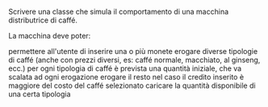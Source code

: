Scrivere una classe che simula il comportamento di una macchina distributrice di caffé.

La macchina deve poter:

permettere all'utente di inserire una o più monete
erogare diverse tipologie di caffé (anche con prezzi diversi, es: caffé normale, macchiato, al ginseng, ecc.)
per ogni tipologia di caffé è prevista una quantità iniziale, che va scalata ad ogni erogazione
erogare il resto nel caso il credito inserito è maggiore del costo del caffé selezionato
caricare la quantità disponibile di una certa tipologia